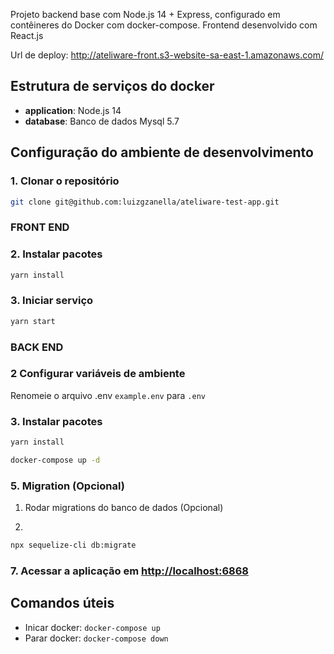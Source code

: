 Projeto backend base com Node.js 14 + Express, configurado em contêineres do Docker com docker-compose.
Frontend desenvolvido com React.js

Url de deploy: http://ateliware-front.s3-website-sa-east-1.amazonaws.com/

## Estrutura de serviços do docker

- **application**: Node.js 14
- **database**: Banco de dados Mysql 5.7

## Configuração do ambiente de desenvolvimento

### 1. Clonar o repositório

```bash
git clone git@github.com:luizgzanella/ateliware-test-app.git
```

### FRONT END

### 2. Instalar pacotes

```bash
yarn install
```

### 3. Iniciar serviço

```bash
yarn start
```

### BACK END

### 2 Configurar variáveis de ambiente

Renomeie o arquivo .env `example.env` para `.env`

### 3. Instalar pacotes

```bash
yarn install
```

```bash
docker-compose up -d
```

### 5. Migration (Opcional)

1. Rodar migrations do banco de dados (Opcional)

2.

```bash
npx sequelize-cli db:migrate
```

### 7. Acessar a aplicação em <http://localhost:6868>

## Comandos úteis

- Inicar docker: `docker-compose up`
- Parar docker: `docker-compose down`
